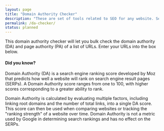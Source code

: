 ```yaml
---
layout: page
title: "Domain Authority Checker"
description: "These are set of tools related to SEO for any website. Search engine optimization is essential for many websites to gain organic search traffic."
permalink: /da-checker/
status: planned
---
```


This domain authority checker will let you bulk check the domain authority (DA) and page authority (PA) of a list of URLs. Enter your URLs into the box below.

#### Did you know?

Domain Authority (DA) is a search engine ranking score developed by Moz that predicts how well a website will rank on search engine result pages (SERPs). A Domain Authority score ranges from one to 100, with higher scores corresponding to a greater ability to rank.

Domain Authority is calculated by evaluating multiple factors, including linking root domains and the number of total links, into a single DA score. This score can then be used when comparing websites or tracking the "ranking strength" of a website over time. Domain Authority is not a metric used by Google in determining search rankings and has no effect on the SERPs.
